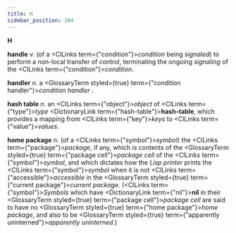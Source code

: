 ```yaml
---
title: H
sidebar_position: 104
---
```


**H** 



**handle** *v.* (of a <ClLinks  term={"condition"}><i>condition</i></ClLinks> being *signaled*) to perform a non-local transfer of control, terminating the ongoing *signaling* of the <ClLinks  term={"condition"}><i>condition</i></ClLinks>. 



**handler** *n.* a <GlossaryTerm styled={true} term={"condition handler"}><i>condition handler</i></GlossaryTerm> . 



**hash table** *n.* an <ClLinks  term={"object"}><i>object</i></ClLinks> of <ClLinks  term={"type"}><i>type</i></ClLinks> <DictionaryLink  term={"hash-table"}><b>hash-table</b></DictionaryLink>, which provides a mapping from <ClLinks  term={"key"}><i>keys</i></ClLinks> to <ClLinks  term={"value"}><i>values</i></ClLinks>. 



**home package** *n.* (of a <ClLinks  term={"symbol"}><i>symbol</i></ClLinks>) the <ClLinks  term={"package"}><i>package</i></ClLinks>, if any, which is contents of the <GlossaryTerm styled={true} term={"package cell"}><i>package cell</i></GlossaryTerm> of the <ClLinks  term={"symbol"}><i>symbol</i></ClLinks>, and which dictates how the *Lisp printer* prints the <ClLinks  term={"symbol"}><i>symbol</i></ClLinks> when it is not <ClLinks  term={"accessible"}><i>accessible</i></ClLinks> in the <GlossaryTerm styled={true} term={"current package"}><i>current package</i></GlossaryTerm>. (<ClLinks  term={"symbol"}><i>Symbols</i></ClLinks> which have <DictionaryLink  term={"nil"}><b>nil</b></DictionaryLink> in their <GlossaryTerm styled={true} term={"package cell"}><i>package cell</i></GlossaryTerm> are said to have no <GlossaryTerm styled={true} term={"home package"}><i>home package</i></GlossaryTerm>, and also to be <GlossaryTerm styled={true} term={"apparently uninterned"}><i>apparently uninterned</i></GlossaryTerm>.) 



